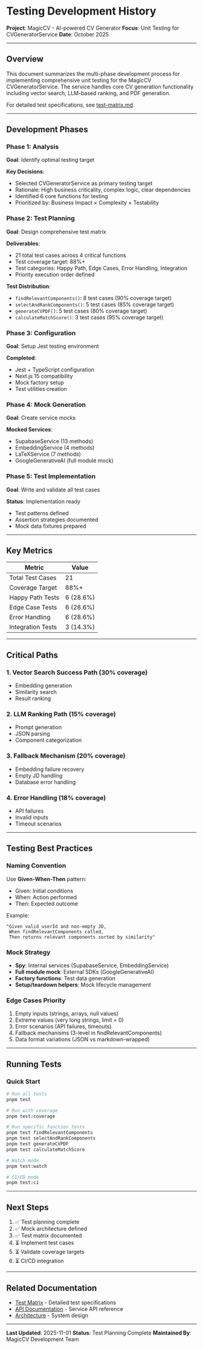 # Testing Development History

**Project**: MagicCV - AI-powered CV Generator
**Focus**: Unit Testing for CVGeneratorService
**Date**: October 2025

---

## Overview

This document summarizes the multi-phase development process for implementing comprehensive unit testing for the MagicCV CVGeneratorService. The service handles core CV generation functionality including vector search, LLM-based ranking, and PDF generation.

For detailed test specifications, see [test-matrix.md](./test-matrix.md).

---

## Development Phases

### Phase 1: Analysis
**Goal**: Identify optimal testing target

**Key Decisions**:
- Selected CVGeneratorService as primary testing target
- Rationale: High business criticality, complex logic, clear dependencies
- Identified 6 core functions for testing
- Prioritized by: Business Impact × Complexity × Testability

### Phase 2: Test Planning
**Goal**: Design comprehensive test matrix

**Deliverables**:
- 21 total test cases across 4 critical functions
- Test coverage target: 88%+
- Test categories: Happy Path, Edge Cases, Error Handling, Integration
- Priority execution order defined

**Test Distribution**:
- `findRelevantComponents()`: 8 test cases (90% coverage target)
- `selectAndRankComponents()`: 5 test cases (85% coverage target)
- `generateCVPDF()`: 5 test cases (80% coverage target)
- `calculateMatchScore()`: 3 test cases (95% coverage target)

### Phase 3: Configuration
**Goal**: Setup Jest testing environment

**Completed**:
- Jest + TypeScript configuration
- Next.js 15 compatibility
- Mock factory setup
- Test utilities creation

### Phase 4: Mock Generation
**Goal**: Create service mocks

**Mocked Services**:
- SupabaseService (13 methods)
- EmbeddingService (4 methods)
- LaTeXService (7 methods)
- GoogleGenerativeAI (full module mock)

### Phase 5: Test Implementation
**Goal**: Write and validate all test cases

**Status**: Implementation ready
- Test patterns defined
- Assertion strategies documented
- Mock data fixtures prepared

---

## Key Metrics

| Metric | Value |
|--------|-------|
| Total Test Cases | 21 |
| Coverage Target | 88%+ |
| Happy Path Tests | 6 (28.6%) |
| Edge Case Tests | 6 (28.6%) |
| Error Handling | 6 (28.6%) |
| Integration Tests | 3 (14.3%) |

---

## Critical Paths

### 1. Vector Search Success Path (30% coverage)
- Embedding generation
- Similarity search
- Result ranking

### 2. LLM Ranking Path (15% coverage)
- Prompt generation
- JSON parsing
- Component categorization

### 3. Fallback Mechanism (20% coverage)
- Embedding failure recovery
- Empty JD handling
- Database error handling

### 4. Error Handling (18% coverage)
- API failures
- Invalid inputs
- Timeout scenarios

---

## Testing Best Practices

### Naming Convention
Use **Given-When-Then** pattern:
- Given: Initial conditions
- When: Action performed
- Then: Expected outcome

Example:
```
"Given valid userId and non-empty JD,
 When findRelevantComponents called,
 Then returns relevant components sorted by similarity"
```

### Mock Strategy
- **Spy**: Internal services (SupabaseService, EmbeddingService)
- **Full module mock**: External SDKs (GoogleGenerativeAI)
- **Factory functions**: Test data generation
- **Setup/teardown helpers**: Mock lifecycle management

### Edge Cases Priority
1. Empty inputs (strings, arrays, null values)
2. Extreme values (very long strings, limit = 0)
3. Error scenarios (API failures, timeouts)
4. Fallback mechanisms (3-level in findRelevantComponents)
5. Data format variations (JSON vs markdown-wrapped)

---

## Running Tests

### Quick Start
```bash
# Run all tests
pnpm test

# Run with coverage
pnpm test:coverage

# Run specific function tests
pnpm test findRelevantComponents
pnpm test selectAndRankComponents
pnpm test generateCVPDF
pnpm test calculateMatchScore

# Watch mode
pnpm test:watch

# CI/CD mode
pnpm test:ci
```

---

## Next Steps

1. ✅ Test planning complete
2. ✅ Mock architecture defined
3. ✅ Test matrix documented
4. ⏳ Implement test cases
5. ⏳ Validate coverage targets
6. ⏳ CI/CD integration

---

## Related Documentation

- [Test Matrix](./test-matrix.md) - Detailed test specifications
- [API Documentation](../api/README.md) - Service API reference
- [Architecture](../architecture/README.md) - System design

---

**Last Updated**: 2025-11-01
**Status**: Test Planning Complete
**Maintained By**: MagicCV Development Team
